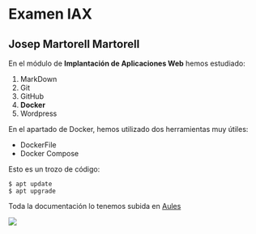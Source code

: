 # Examen IAX
## Josep Martorell Martorell

En el módulo de **Implantación de Aplicaciones Web** hemos estudiado:
1. MarkDown
2. Git
3. GitHub
4. **Docker**
5. Wordpress

En el apartado de Docker, hemos utilizado dos herramientas muy útiles:
- DockerFile
- Docker Compose

Esto es un trozo de código:
```
$ apt update 
$ apt upgrade
```

Toda la documentación lo tenemos subida en [Aules](https://aules.edu.gva.es/fp/course/view.php?id=80452)

![](https://portal.edu.gva.es/aules/wp-content/uploads/sites/644/2020/12/logo_aulesnew.png)
